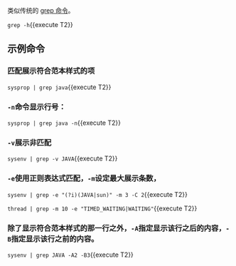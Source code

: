 类似传统的 [grep 命令](https://arthas.aliyun.com/doc/grep.html)。

`grep -h`{{execute T2}}

## 示例命令

### 匹配展示符合范本样式的项

`sysprop | grep java`{{execute T2}}

### `-n`命令显示行号：

`sysprop | grep java -n`{{execute T2}}

### `-v`展示非匹配

`sysenv | grep -v JAVA`{{execute T2}}

### `-e`使用正则表达式匹配，`-m`设定最大展示条数，

`sysenv | grep -e "(?i)(JAVA|sun)" -m 3 -C 2`{{execute T2}}

`thread | grep -m 10 -e "TIMED_WAITING|WAITING"`{{execute T2}}

### 除了显示符合范本样式的那一行之外，`-A`指定显示该行之后的内容，`-B`指定显示该行之前的内容。

`sysenv | grep JAVA -A2 -B3`{{execute T2}}
